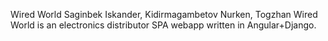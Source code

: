 Wired World
Saginbek Iskander, Kidirmagambetov Nurken, Togzhan
Wired World is an electronics distributor SPA webapp written in Angular+Django.
